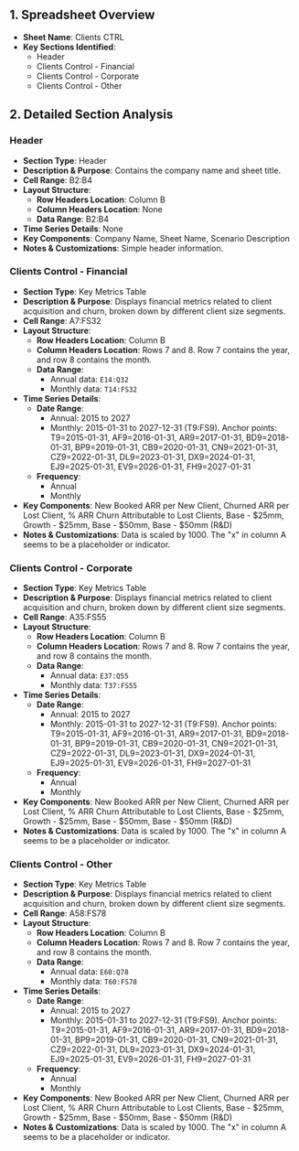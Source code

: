 ## 1. Spreadsheet Overview
- **Sheet Name**: Clients CTRL
- **Key Sections Identified**:
    - Header
    - Clients Control - Financial
    - Clients Control - Corporate
    - Clients Control - Other

## 2. Detailed Section Analysis

### Header
- **Section Type**: Header
- **Description & Purpose**: Contains the company name and sheet title.
- **Cell Range**: B2:B4
- **Layout Structure**:
    - **Row Headers Location**: Column B
    - **Column Headers Location**: None
    - **Data Range**: B2:B4
- **Time Series Details**: None
- **Key Components**: Company Name, Sheet Name, Scenario Description
- **Notes & Customizations**: Simple header information.

### Clients Control - Financial
- **Section Type**: Key Metrics Table
- **Description & Purpose**: Displays financial metrics related to client acquisition and churn, broken down by different client size segments.
- **Cell Range**: A7:FS32
- **Layout Structure**:
    - **Row Headers Location**: Column B
    - **Column Headers Location**: Rows 7 and 8. Row 7 contains the year, and row 8 contains the month.
    - **Data Range**:
      - Annual data: `E14:Q32`
      - Monthly data: `T14:FS32`
- **Time Series Details**:
    - **Date Range**:
      - Annual: 2015 to 2027
      - Monthly: 2015-01-31 to 2027-12-31 (T9:FS9). Anchor points: T9=2015-01-31, AF9=2016-01-31, AR9=2017-01-31, BD9=2018-01-31, BP9=2019-01-31, CB9=2020-01-31, CN9=2021-01-31, CZ9=2022-01-31, DL9=2023-01-31, DX9=2024-01-31, EJ9=2025-01-31, EV9=2026-01-31, FH9=2027-01-31
    - **Frequency**:
      - Annual
      - Monthly
- **Key Components**: New Booked ARR per New Client, Churned ARR per Lost Client, % ARR Churn Attributable to Lost Clients, Base - $25mm, Growth - $25mm, Base - $50mm, Base - $50mm (R&D)
- **Notes & Customizations**: Data is scaled by 1000. The "x" in column A seems to be a placeholder or indicator.

### Clients Control - Corporate
- **Section Type**: Key Metrics Table
- **Description & Purpose**: Displays financial metrics related to client acquisition and churn, broken down by different client size segments.
- **Cell Range**: A35:FS55
- **Layout Structure**:
    - **Row Headers Location**: Column B
    - **Column Headers Location**: Rows 7 and 8. Row 7 contains the year, and row 8 contains the month.
    - **Data Range**:
      - Annual data: `E37:Q55`
      - Monthly data: `T37:FS55`
- **Time Series Details**:
    - **Date Range**:
      - Annual: 2015 to 2027
      - Monthly: 2015-01-31 to 2027-12-31 (T9:FS9). Anchor points: T9=2015-01-31, AF9=2016-01-31, AR9=2017-01-31, BD9=2018-01-31, BP9=2019-01-31, CB9=2020-01-31, CN9=2021-01-31, CZ9=2022-01-31, DL9=2023-01-31, DX9=2024-01-31, EJ9=2025-01-31, EV9=2026-01-31, FH9=2027-01-31
    - **Frequency**:
      - Annual
      - Monthly
- **Key Components**: New Booked ARR per New Client, Churned ARR per Lost Client, % ARR Churn Attributable to Lost Clients, Base - $25mm, Growth - $25mm, Base - $50mm, Base - $50mm (R&D)
- **Notes & Customizations**: Data is scaled by 1000. The "x" in column A seems to be a placeholder or indicator.

### Clients Control - Other
- **Section Type**: Key Metrics Table
- **Description & Purpose**: Displays financial metrics related to client acquisition and churn, broken down by different client size segments.
- **Cell Range**: A58:FS78
- **Layout Structure**:
    - **Row Headers Location**: Column B
    - **Column Headers Location**: Rows 7 and 8. Row 7 contains the year, and row 8 contains the month.
    - **Data Range**:
      - Annual data: `E60:Q78`
      - Monthly data: `T60:FS78`
- **Time Series Details**:
    - **Date Range**:
      - Annual: 2015 to 2027
      - Monthly: 2015-01-31 to 2027-12-31 (T9:FS9). Anchor points: T9=2015-01-31, AF9=2016-01-31, AR9=2017-01-31, BD9=2018-01-31, BP9=2019-01-31, CB9=2020-01-31, CN9=2021-01-31, CZ9=2022-01-31, DL9=2023-01-31, DX9=2024-01-31, EJ9=2025-01-31, EV9=2026-01-31, FH9=2027-01-31
    - **Frequency**:
      - Annual
      - Monthly
- **Key Components**: New Booked ARR per New Client, Churned ARR per Lost Client, % ARR Churn Attributable to Lost Clients, Base - $25mm, Growth - $25mm, Base - $50mm, Base - $50mm (R&D)
- **Notes & Customizations**: Data is scaled by 1000. The "x" in column A seems to be a placeholder or indicator.
